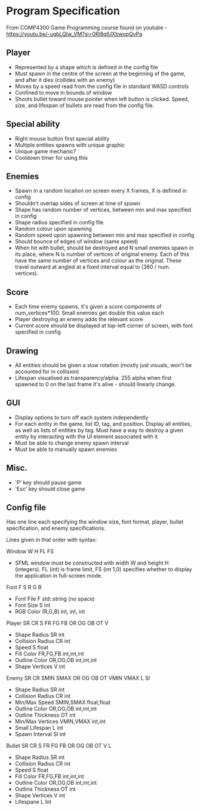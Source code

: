 # Program Specification
From COMP4300 Game Programming course found on youtube - https://youtu.be/-ugbLQlw_VM?si=0Ri8qIUXbwopQyPa

## Player
- Represented by a shape which is defined in the config file
- Must spawn in the centre of the screen at the beginning of the game, and after it dies (collides with an enemy)
- Moves by a speed read from the config file in standard WASD controls
- Confined to move in bounds of window
- Shoots bullet toward mouse pointer when left button is clicked. Speed, size, and lifespan of bullets are read from the config file.

## Special ability
- Right mouse button first special ability
- Multiple entities spawns with unique graphic
- Unique game mechanic?
- Cooldown timer for using this


## Enemies
- Spawn in a random location on screen every X frames, X is defined in config
- Shouldn't overlap sides of screen at time of spawn
- Shape has random number of vertices, between min and max specified in config
- Shape radius specified in config file
- Random colour upon spawning
- Random speed upon spawning between min and max specified in config
- Should bounce of edges of window (same speed)
- When hit with bullet, should be destroyed and N small enemies spawn in its place, where N is number of vertices of original enemy. Each of this have the same number of vertices and colour as the original. These travel outward at angled at a fixed interval equal to (360 / num. vertices).

## Score
- Each time enemy spawns, it's given a score components of num_vertices*100. Small enemies get double this value each
- Player destroying an enemy adds the relevant score
- Current score should be displayed at top-left corner of screen, with font specified in config


## Drawing
- All entities should be given a slow rotation (mostly just visuals, won't be accounted for in collision)
- Lifespan visualised as transparency/alpha. 255 alpha when first spawned to 0 on the last frame it's alive - should linearly change.

## GUI
- Display options to turn off each system independently
- For each entity in the game, list ID, tag, and position. Display all entities, as well as lists of entities by tag. Must have a way to destroy a given entity by interacting with the UI element associated with it
- Must be able to change enemy spawn interval
- Must be able to manually spawn enemies

## Misc.
- 'P' key should pause game
- 'Esc' key should close game

## Config file
Has one line each specifying the window size, font format, player, bullet specification, and enemy specifications.

Lines given in that order with syntax:

Window W H FL FS
- SFML window must be constructed with width W and height H (integers). FL (int) is frame limit, FS (int 1,0) specifies whether to display the application in full-screen mode.

Font F S R G B
- Font File     F       std::string (no space)
- Font Size     S       int
- RGB Color     (R,G,B) int, int, int

Player SR CR S FR FG FB OR OG OB OT V
- Shape Radius      SR          int
- Collision Radius  CR          int
- Speed             S           float
- Fill Color        FR,FG,FB    int,int,int
- Outline Color     OR,OG,OB    int,int,int
- Shape Vertices    V           int

Enemy SR CR SMIN SMAX OR OG OB OT VMIN VMAX L SI
- Shape Radius          SR          int
- Collision Radius      CR          int
- Min/Max Speed         SMIN,SMAX   float,float
- Outline Color         OR,OG,OB    int,int,int
- Outline Thickness     OT          int
- Min/Max Vertices      VMIN,VMAX   int,int
- Small Lifespan        L           int
- Spawn Interval        SI          int

Bullet SR CR S FR FG FB OR OG OB OT V L
- Shape Radius          SR          int
- Collision Radius      CR          int
- Speed                 S           float
- Fill Color            FR,FG,FB    int,int,int
- Outline Color         OR,OG,OB    int,int,int
- Outline Thickness     OT          int
- Shape Vertices        V           int
- Lifespane             L           Int